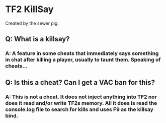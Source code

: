 # TF2 KillSay
Created by the sewer pig.
## Q: What is a killsay?
### A: A feature in some cheats that immediately says something in chat after killing a player, usually to taunt them. Speaking of cheats...
## Q: Is this a cheat? Can I get a VAC ban for this?
### A: This is not a cheat. It does not inject anything into TF2 nor does it read and/or write TF2s memory. All it does is read the console.log file to search for kills and uses F9 as the killsay bind.
